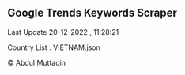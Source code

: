 

## Google Trends Keywords Scraper 
 
Last Update 20-12-2022 , 11:28:21

Country List :
VIETNAM.json



© Abdul Muttaqin 
